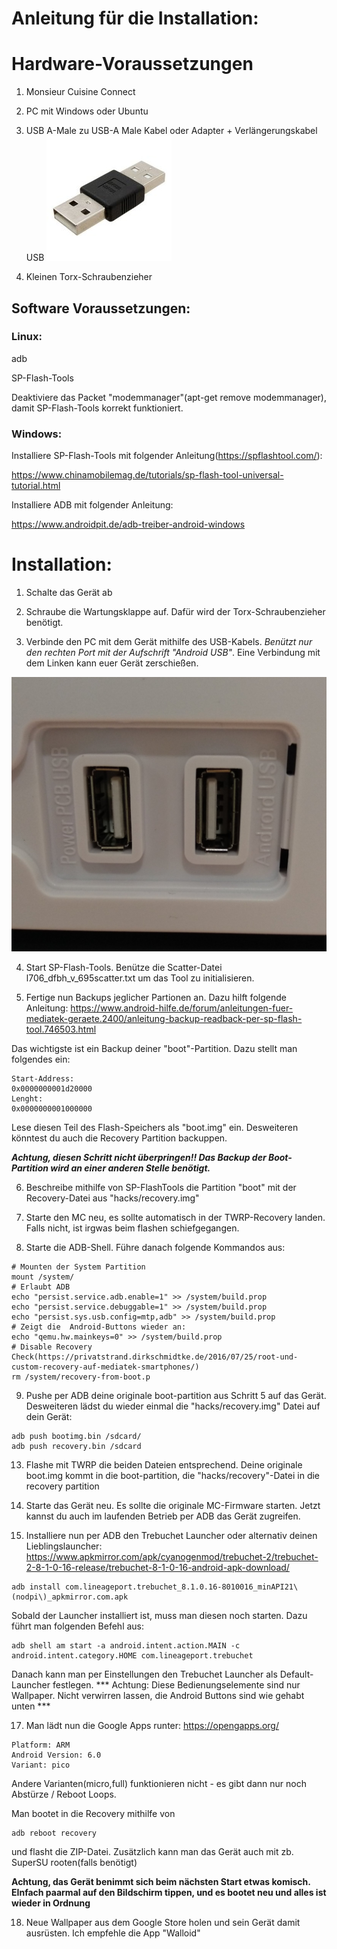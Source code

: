 # Anleitung für die Installation:


# Hardware-Voraussetzungen
1. Monsieur Cuisine Connect
2. PC mit Windows oder Ubuntu
3. USB A-Male zu USB-A Male Kabel oder Adapter + Verlängerungskabel USB
![menu](/informations/usb.jpg)

4. Kleinen Torx-Schraubenzieher 

## Software Voraussetzungen:

### Linux:
adb

SP-Flash-Tools

Deaktiviere das Packet "modemmanager"(apt-get remove modemmanager), damit SP-Flash-Tools korrekt funktioniert.

### Windows:
Installiere SP-Flash-Tools mit folgender Anleitung(https://spflashtool.com/):

https://www.chinamobilemag.de/tutorials/sp-flash-tool-universal-tutorial.html

Installiere ADB mit folgender Anleitung:

https://www.androidpit.de/adb-treiber-android-windows


# Installation:

1. Schalte das Gerät ab

2. Schraube die Wartungsklappe auf. Dafür wird der Torx-Schraubenzieher benötigt.

3. Verbinde den PC mit dem Gerät mithilfe des USB-Kabels. *Benützt nur den rechten Port mit der Aufschrift "Android USB"*. Eine Verbindung mit dem Linken kann euer Gerät zerschießen.

![USB PORTs](/informations/usbports.jpg)


4. Start SP-Flash-Tools. Benütze die Scatter-Datei l706_dfbh_v_695scatter.txt um das Tool zu initialisieren.

5. Fertige nun Backups jeglicher Partionen an. Dazu hilft folgende Anleitung:
https://www.android-hilfe.de/forum/anleitungen-fuer-mediatek-geraete.2400/anleitung-backup-readback-per-sp-flash-tool.746503.html

Das wichtigste ist ein Backup deiner "boot"-Partition. Dazu stellt man folgendes ein:
```
Start-Address:
0x0000000001d20000
Lenght:
0x0000000001000000
```
Lese diesen Teil des Flash-Speichers als "boot.img" ein. Desweiteren könntest du auch die Recovery Partition backuppen.

***Achtung, diesen Schritt nicht überpringen!! Das Backup der Boot-Partition wird an einer anderen Stelle benötigt.*** 

6. Beschreibe mithilfe von SP-FlashTools die Partition "boot" mit der Recovery-Datei aus "hacks/recovery.img"

7. Starte den MC neu, es sollte automatisch in der TWRP-Recovery landen. Falls nicht, ist irgwas beim flashen schiefgegangen.

8. Starte die ADB-Shell. Führe danach folgende Kommandos aus:
```
# Mounten der System Partition
mount /system/
# Erlaubt ADB
echo "persist.service.adb.enable=1" >> /system/build.prop                                                 
echo "persist.service.debuggable=1" >> /system/build.prop
echo "persist.sys.usb.config=mtp,adb" >> /system/build.prop
# Zeigt die  Android-Buttons wieder an:
echo "qemu.hw.mainkeys=0" >> /system/build.prop
# Disable Recovery Check(https://privatstrand.dirkschmidtke.de/2016/07/25/root-und-custom-recovery-auf-mediatek-smartphones/)
rm /system/recovery-from-boot.p
```

9. Pushe per ADB deine originale boot-partition aus Schritt 5 auf das Gerät.
Desweiteren lädst du wieder einmal die "hacks/recovery.img" Datei auf dein Gerät:
```
adb push bootimg.bin /sdcard/
adb push recovery.bin /sdcard
```

13. Flashe mit TWRP die beiden Dateien entsprechend.
Deine originale boot.img kommt in die boot-partition, die "hacks/recovery"-Datei in die recovery partition

15. Starte das Gerät neu. Es sollte die originale MC-Firmware starten.  Jetzt kannst du auch im laufenden Betrieb per ADB das Gerät zugreifen.

16. Installiere nun per ADB den Trebuchet Launcher oder alternativ deinen Lieblingslauncher:
https://www.apkmirror.com/apk/cyanogenmod/trebuchet-2/trebuchet-2-8-1-0-16-release/trebuchet-8-1-0-16-android-apk-download/

```
adb install com.lineageport.trebuchet_8.1.0.16-8010016_minAPI21\(nodpi\)_apkmirror.com.apk
```
Sobald der Launcher installiert ist, muss man diesen noch starten. Dazu führt man folgenden Befehl aus:
```
adb shell am start -a android.intent.action.MAIN -c android.intent.category.HOME com.lineageport.trebuchet

```
Danach kann man per Einstellungen den Trebuchet Launcher als Default-Launcher festlegen.
*** Achtung: Diese Bedienungselemente sind nur Wallpaper. Nicht verwirren lassen, die Android Buttons sind wie gehabt unten ***

17. Man lädt nun die Google Apps runter: https://opengapps.org/

```
Platform: ARM
Android Version: 6.0
Variant: pico
```

Andere Varianten(micro,full) funktionieren nicht - es gibt dann nur noch Abstürze / Reboot Loops.

Man bootet in die Recovery mithilfe von 
```
adb reboot recovery 
```
und flasht die ZIP-Datei. Zusätzlich kann man das Gerät auch mit zb. SuperSU rooten(falls benötigt)

**Achtung, das Gerät benimmt sich beim nächsten Start etwas komisch. EInfach paarmal auf den Bildschirm tippen, und es bootet neu und alles ist wieder in Ordnung**

18. Neue Wallpaper aus dem Google Store holen und sein Gerät damit ausrüsten. Ich empfehle die App "Walloid"
